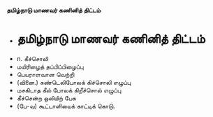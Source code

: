 **தமிழ்நாடு மாணவர் கணினித் திட்டம்**
- # தமிழ்நாடு மாணவர் கணினித் திட்டம்
- n. கீச்சொலி
- மயிரிழைத் தப்பிப்பிழைப்பு
- பெயராளவான வெற்றி
- (வினை.) சுண்டெலிபோலக் கிச்சொலி எழுப்பு
- மசகிடாத கீல் போலக் கிறீச்சொல் எழுப்பு
- கீச்சென்ற ஒலியிற் பேசு
- (பே-வ) கூட்டாளியைக் காட்டிக் கொடு.

